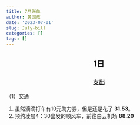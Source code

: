```yaml
---
title: 7月账单
author: 黄国政
date: '2023-07-01'
slug: July-bill
categories: []
tags: []
---
```


<style>
h2,h3 {
  text-align: center;
  font-weight: bold;
}
</style>

<!--more-->

## 1日

### 支出

（1）交通

1. 虽然滴滴打车有10元助力券，但是还是花了 **31.53**。
2. 预约凌晨4：30出发的顺风车，前往白云机场 **88.20**
